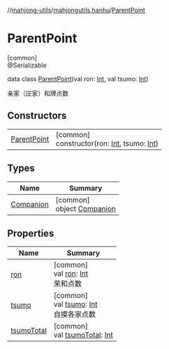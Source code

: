 //[mahjong-utils](../../../index.md)/[mahjongutils.hanhu](../index.md)/[ParentPoint](index.md)

# ParentPoint

[common]\
@Serializable

data class [ParentPoint](index.md)(val ron: [Int](https://kotlinlang.org/api/latest/jvm/stdlib/kotlin/-int/index.html), val tsumo: [Int](https://kotlinlang.org/api/latest/jvm/stdlib/kotlin/-int/index.html))

亲家（庄家）和牌点数

## Constructors

| | |
|---|---|
| [ParentPoint](-parent-point.md) | [common]<br>constructor(ron: [Int](https://kotlinlang.org/api/latest/jvm/stdlib/kotlin/-int/index.html), tsumo: [Int](https://kotlinlang.org/api/latest/jvm/stdlib/kotlin/-int/index.html)) |

## Types

| Name | Summary |
|---|---|
| [Companion](-companion/index.md) | [common]<br>object [Companion](-companion/index.md) |

## Properties

| Name | Summary |
|---|---|
| [ron](ron.md) | [common]<br>val [ron](ron.md): [Int](https://kotlinlang.org/api/latest/jvm/stdlib/kotlin/-int/index.html)<br>荣和点数 |
| [tsumo](tsumo.md) | [common]<br>val [tsumo](tsumo.md): [Int](https://kotlinlang.org/api/latest/jvm/stdlib/kotlin/-int/index.html)<br>自摸各家点数 |
| [tsumoTotal](tsumo-total.md) | [common]<br>val [tsumoTotal](tsumo-total.md): [Int](https://kotlinlang.org/api/latest/jvm/stdlib/kotlin/-int/index.html) |
